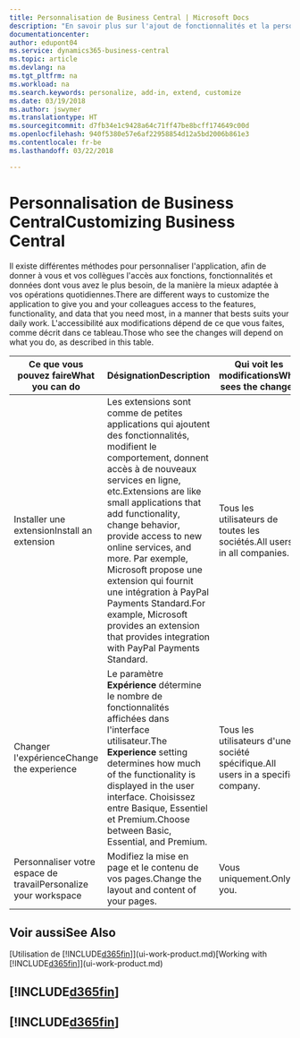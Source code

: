 ```yaml
---
title: Personnalisation de Business Central | Microsoft Docs
description: "En savoir plus sur l'ajout de fonctionnalités et la personnalisation de Business Central."
documentationcenter: 
author: edupont04
ms.service: dynamics365-business-central
ms.topic: article
ms.devlang: na
ms.tgt_pltfrm: na
ms.workload: na
ms.search.keywords: personalize, add-in, extend, customize
ms.date: 03/19/2018
ms.author: jswymer
ms.translationtype: HT
ms.sourcegitcommit: d7fb34e1c9428a64c71ff47be8bcff174649c00d
ms.openlocfilehash: 940f5380e57e6af22958854d12a5bd2006b861e3
ms.contentlocale: fr-be
ms.lasthandoff: 03/22/2018

---
```

# <a name="customizing-business-central"></a><span data-ttu-id="d0cc4-103">Personnalisation de Business Central</span><span class="sxs-lookup"><span data-stu-id="d0cc4-103">Customizing Business Central</span></span>
<!--NAV # Customizing Dynamics NAV -->
<span data-ttu-id="d0cc4-104">Il existe différentes méthodes pour personnaliser l'application, afin de donner à vous et vos collègues l'accès aux fonctions, fonctionnalités et données dont vous avez le plus besoin, de la manière la mieux adaptée à vos opérations quotidiennes.</span><span class="sxs-lookup"><span data-stu-id="d0cc4-104">There are different ways to customize the application to give you and your colleagues access to the features, functionality, and data that you need most, in a manner that bests suits your daily work.</span></span> <span data-ttu-id="d0cc4-105">L'accessibilité aux modifications dépend de ce que vous faites, comme décrit dans ce tableau.</span><span class="sxs-lookup"><span data-stu-id="d0cc4-105">Those who see the changes will depend on what you do, as described in this table.</span></span>

| <span data-ttu-id="d0cc4-106">Ce que vous pouvez faire</span><span class="sxs-lookup"><span data-stu-id="d0cc4-106">What you can do</span></span>    |  <span data-ttu-id="d0cc4-107">Désignation</span><span class="sxs-lookup"><span data-stu-id="d0cc4-107">Description</span></span>  |  <span data-ttu-id="d0cc4-108">Qui voit les modifications</span><span class="sxs-lookup"><span data-stu-id="d0cc4-108">Who sees the changes</span></span>  |  <span data-ttu-id="d0cc4-109">Plus d'informations</span><span class="sxs-lookup"><span data-stu-id="d0cc4-109">More information</span></span>  |
|-----|---------------|---------|-------|
|<span data-ttu-id="d0cc4-110">Installer une extension</span><span class="sxs-lookup"><span data-stu-id="d0cc4-110">Install an extension</span></span>|<span data-ttu-id="d0cc4-111">Les extensions sont comme de petites applications qui ajoutent des fonctionnalités, modifient le comportement, donnent accès à de nouveaux services en ligne, etc.</span><span class="sxs-lookup"><span data-stu-id="d0cc4-111">Extensions are like small applications that add functionality, change behavior, provide access to new online services, and more.</span></span> <span data-ttu-id="d0cc4-112">Par exemple, Microsoft propose une extension qui fournit une intégration à PayPal Payments Standard.</span><span class="sxs-lookup"><span data-stu-id="d0cc4-112">For example, Microsoft provides an extension that provides integration with PayPal Payments Standard.</span></span>|<span data-ttu-id="d0cc4-113">Tous les utilisateurs de toutes les sociétés.</span><span class="sxs-lookup"><span data-stu-id="d0cc4-113">All users in all companies.</span></span>|[<span data-ttu-id="d0cc4-114">Personnalisation à l'aide d'extensions</span><span class="sxs-lookup"><span data-stu-id="d0cc4-114">Customizing Using Extensions</span></span>](ui-extensions.md)|
|<span data-ttu-id="d0cc4-115">Changer l'expérience</span><span class="sxs-lookup"><span data-stu-id="d0cc4-115">Change the experience</span></span>|<span data-ttu-id="d0cc4-116">Le paramètre **Expérience** détermine le nombre de fonctionnalités affichées dans l'interface utilisateur.</span><span class="sxs-lookup"><span data-stu-id="d0cc4-116">The **Experience** setting determines how much of the functionality is displayed in the user interface.</span></span> <span data-ttu-id="d0cc4-117">Choisissez entre Basique, Essentiel et Premium.</span><span class="sxs-lookup"><span data-stu-id="d0cc4-117">Choose between Basic, Essential, and Premium.</span></span>|<span data-ttu-id="d0cc4-118">Tous les utilisateurs d'une société spécifique.</span><span class="sxs-lookup"><span data-stu-id="d0cc4-118">All users in a specific company.</span></span>|<span data-ttu-id="d0cc4-119">[Personnalisation de votre expérience [!INCLUDE[d365fin](includes/d365fin_md.md)]](ui-experiences.md)</span><span class="sxs-lookup"><span data-stu-id="d0cc4-119">[Customizing Your [!INCLUDE[d365fin](includes/d365fin_md.md)] Experience](ui-experiences.md)</span></span>|
|<span data-ttu-id="d0cc4-120">Personnaliser votre espace de travail</span><span class="sxs-lookup"><span data-stu-id="d0cc4-120">Personalize your workspace</span></span>|<span data-ttu-id="d0cc4-121">Modifiez la mise en page et le contenu de vos pages.</span><span class="sxs-lookup"><span data-stu-id="d0cc4-121">Change the layout and content of your pages.</span></span>|<span data-ttu-id="d0cc4-122">Vous uniquement.</span><span class="sxs-lookup"><span data-stu-id="d0cc4-122">Only you.</span></span>|[<span data-ttu-id="d0cc4-123">Personnalisation de votre espace de travail</span><span class="sxs-lookup"><span data-stu-id="d0cc4-123">Personalizing Your Workspace</span></span>](ui-personalization-user.md)|

## <a name="see-also"></a><span data-ttu-id="d0cc4-124">Voir aussi</span><span class="sxs-lookup"><span data-stu-id="d0cc4-124">See Also</span></span>
<span data-ttu-id="d0cc4-125">[Utilisation de [!INCLUDE[d365fin](includes/d365fin_md.md)]](ui-work-product.md)</span><span class="sxs-lookup"><span data-stu-id="d0cc4-125">[Working with [!INCLUDE[d365fin](includes/d365fin_md.md)]](ui-work-product.md)</span></span>  

## [!INCLUDE[d365fin](includes/free_trial_md.md)]  
## [!INCLUDE[d365fin](includes/training_link_md.md)]

